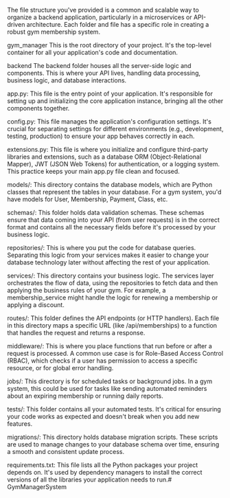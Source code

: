 The file structure you've provided is a common and scalable way to organize a backend application, particularly in a microservices or API-driven architecture. Each folder and file has a specific role in creating a robust gym membership system.

gym_manager
This is the root directory of your project. It's the top-level container for all your application's code and documentation.

backend
The backend folder houses all the server-side logic and components. This is where your API lives, handling data processing, business logic, and database interactions.

app.py: This file is the entry point of your application. It's responsible for setting up and initializing the core application instance, bringing all the other components together.

config.py: This file manages the application's configuration settings. It's crucial for separating settings for different environments (e.g., development, testing, production) to ensure your app behaves correctly in each.

extensions.py: This file is where you initialize and configure third-party libraries and extensions, such as a database ORM (Object-Relational Mapper), JWT (JSON Web Tokens) for authentication, or a logging system. This practice keeps your main app.py file clean and focused.

models/: This directory contains the database models, which are Python classes that represent the tables in your database. For a gym system, you'd have models for User, Membership, Payment, Class, etc.

schemas/: This folder holds data validation schemas. These schemas ensure that data coming into your API (from user requests) is in the correct format and contains all the necessary fields before it's processed by your business logic.

repositories/: This is where you put the code for database queries. Separating this logic from your services makes it easier to change your database technology later without affecting the rest of your application.

services/: This directory contains your business logic. The services layer orchestrates the flow of data, using the repositories to fetch data and then applying the business rules of your gym. For example, a membership_service might handle the logic for renewing a membership or applying a discount.

routes/: This folder defines the API endpoints (or HTTP handlers). Each file in this directory maps a specific URL (like /api/memberships) to a function that handles the request and returns a response.

middleware/: This is where you place functions that run before or after a request is processed. A common use case is for Role-Based Access Control (RBAC), which checks if a user has permission to access a specific resource, or for global error handling.

jobs/: This directory is for scheduled tasks or background jobs. In a gym system, this could be used for tasks like sending automated reminders about an expiring membership or running daily reports.

tests/: This folder contains all your automated tests. It's critical for ensuring your code works as expected and doesn't break when you add new features.

migrations/: This directory holds database migration scripts. These scripts are used to manage changes to your database schema over time, ensuring a smooth and consistent update process.

requirements.txt: This file lists all the Python packages your project depends on. It's used by dependency managers to install the correct versions of all the libraries your application needs to run.#   G y m M a n a g e r S y s t e m  
 
